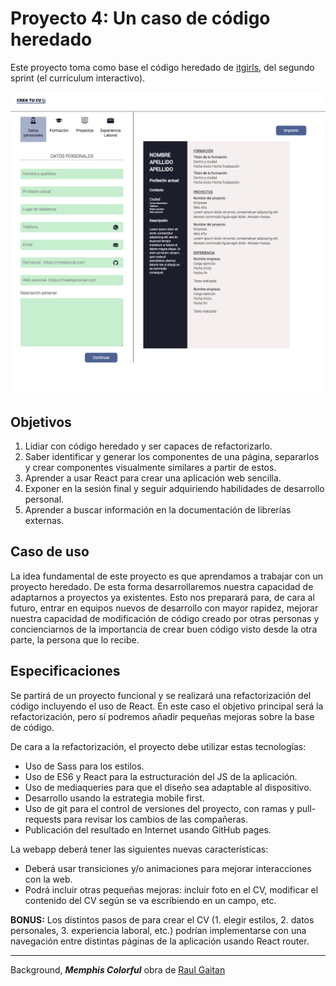 # Proyecto 4: Un caso de código heredado

Este proyecto toma como base el código heredado de [itgirls](https://github.com/Adalab/clarke-s2-itgirls), del segundo sprint (el currículum interactivo).

![itgirls Web](img-readme/itgirls.png)

## Objetivos

   1. Lidiar con código heredado y ser capaces de refactorizarlo.
   2. Saber identificar y generar los componentes de una página, separarlos y crear componentes visualmente similares a partir de estos.
   3. Aprender a usar React para crear una aplicación web sencilla.
   4. Exponer en la sesión final y seguir adquiriendo habilidades de desarrollo personal.
   5. Aprender a buscar información en la documentación de librerías externas.

## Caso de uso
La idea fundamental de este proyecto es que aprendamos a trabajar con un proyecto heredado. De esta forma desarrollaremos nuestra capacidad de adaptarnos a proyectos ya existentes. Esto nos preparará para, de cara al futuro, entrar en equipos nuevos de desarrollo con mayor rapidez, mejorar nuestra capacidad de modificación de código creado por otras personas y concienciarnos de la importancia de crear buen código visto desde la otra parte, la persona que lo recibe.

## Especificaciones
Se partirá de un proyecto funcional y se realizará una refactorización del código incluyendo el uso de React. En este caso el objetivo principal será la refactorización, pero sí podremos añadir pequeñas mejoras sobre la base de código.

De cara a la refactorización, el proyecto debe utilizar estas tecnologías:
  * Uso de Sass para los estilos.
  * Uso de ES6 y React para la estructuración del JS de la aplicación.
  * Uso de mediaqueries para que el diseño sea adaptable al dispositivo.
  * Desarrollo usando la estrategia mobile first.
  * Uso de git para el control de versiones del proyecto, con ramas y pull-requests para revisar los cambios de las compañeras.
  * Publicación del resultado en Internet usando GitHub pages.


La webapp deberá tener las siguientes nuevas características:
  * Deberá usar transiciones y/o animaciones para mejorar interacciones con la web.
  * Podrá incluir otras pequeñas mejoras: incluir foto en el CV, modificar el contenido del CV según se va escribiendo en un campo, etc.

**BONUS:** Los distintos pasos de para crear el CV (1. elegir estilos, 2. datos personales, 3. experiencia laboral, etc.) podrían implementarse con una navegación entre distintas páginas de la aplicación usando React router.

---
Background, __*Memphis Colorful*__ obra de [Raul Gaitan](http://raulgaitan.com/)
